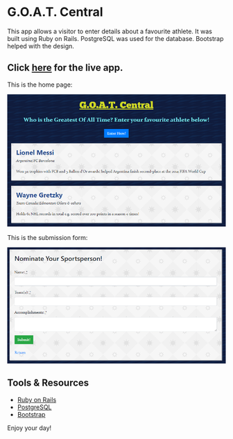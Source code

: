 # G.O.A.T. Central

This app allows a visitor to enter details about a favourite athlete. It was built using Ruby on Rails. PostgreSQL was used for the database. Bootstrap helped with the design.

## Click [here](https://athletes-raj-mukerjee.herokuapp.com) for the live app.

This is the home page:

![Home Screenshot](./app/assets/images/Athlete1.png)

This is the submission form:

![Form Screenshot](./app/assets/images/Athlete2.png)

## Tools & Resources

* [Ruby on Rails](https://rubyonrails.org/) 
* [PostgreSQL](https://www.postgresql.org/)
* [Bootstrap](https://getbootstrap.com/)

Enjoy your day!